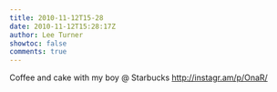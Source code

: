 ```yaml
---
title: 2010-11-12T15-28
date: 2010-11-12T15:28:17Z
author: Lee Turner
showtoc: false
comments: true
---
```


Coffee and cake with my boy  @ Starbucks http://instagr.am/p/OnaR/

